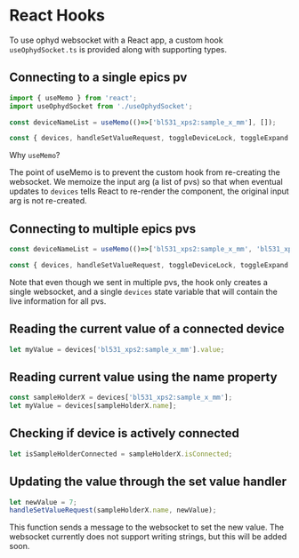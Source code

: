 # React Hooks
To use ophyd websocket with a React app, a custom hook ```useOphydSocket.ts``` is provided along with supporting types.

## Connecting to a single epics pv

```javascript
import { useMemo } from 'react';
import useOphydSocket from './useOphydSocket';

const deviceNameList = useMemo(()=>['bl531_xps2:sample_x_mm'], []);

const { devices, handleSetValueRequest, toggleDeviceLock, toggleExpand } = useOphydSocket(deviceNameList)
```
Why ```useMemo```?

The point of useMemo is to prevent the custom hook from re-creating the websocket. We memoize the input arg (a list of pvs) so that when eventual updates to ```devices``` tells React to re-render the component, the original input arg is not re-created. 



## Connecting to multiple epics pvs

```javascript
const deviceNameList = useMemo(()=>['bl531_xps2:sample_x_mm', 'bl531_xps:sample_y_mm'], []);

const { devices, handleSetValueRequest, toggleDeviceLock, toggleExpand } = useOphydSocket(deviceNameList)
```
Note that even though we sent in multiple pvs, the hook only creates a single websocket, and a single ```devices``` state variable that will contain the live information for all pvs.

## Reading the current value of a connected device

```javascript
let myValue = devices['bl531_xps2:sample_x_mm'].value;
```

## Reading current value using the name property
```javascript
const sampleHolderX = devices['bl531_xps2:sample_x_mm'];
let myValue = devices[sampleHolderX.name];
```

## Checking if device is actively connected
```javascript
let isSampleHolderConnected = sampleHolderX.isConnected;
```

## Updating the value through the set value handler
```javascript
let newValue = 7;
handleSetValueRequest(sampleHolderX.name, newValue);
```
This function sends a message to the websocket to set the new value. The websocket currently does not support writing strings, but this will be added soon.

